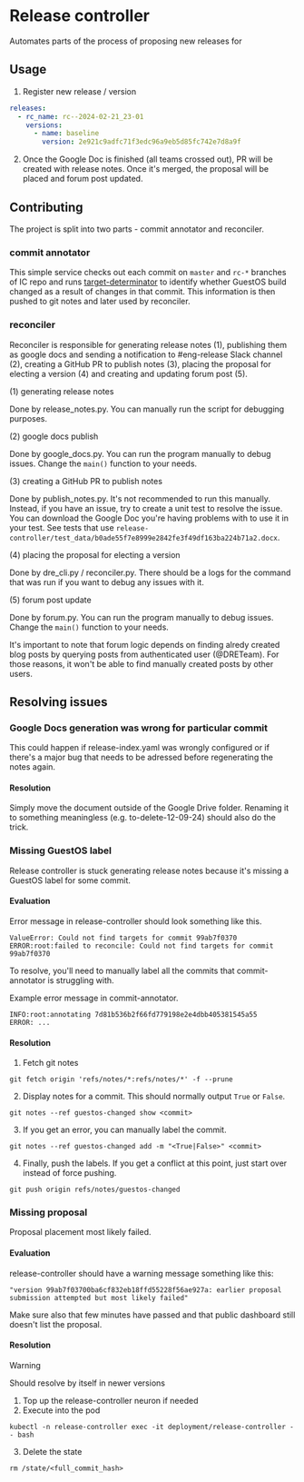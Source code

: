 # Release controller

Automates parts of the process of proposing new releases for

## Usage

1. Register new release / version

```yaml
releases:
  - rc_name: rc--2024-02-21_23-01
    versions:
      - name: baseline
        version: 2e921c9adfc71f3edc96a9eb5d85fc742e7d8a9f
```

2. Once the Google Doc is finished (all teams crossed out), PR will be created with release notes. Once it's merged, the proposal will be placed and forum post updated.

## Contributing

The project is split into two parts - commit annotator and reconciler.

### commit annotator

This simple service checks out each commit on `master` and `rc-*` branches of IC repo and runs [target-determinator](https://github.com/bazel-contrib/target-determinator) to identify whether GuestOS build changed as a result of changes in that commit. This information is then pushed to git notes and later used by reconciler.

### reconciler

Reconciler is responsible for generating release notes (1), publishing them as google docs and sending a notification to #eng-release Slack channel (2), creating a GitHub PR to publish notes (3), placing the proposal for electing a version (4) and creating and updating forum post (5).

(1) generating release notes

Done by release_notes.py. You can manually run the script for debugging purposes.

(2) google docs publish

Done by google_docs.py. You can run the program manually to debug issues. Change the `main()` function to your needs.

(3) creating a GitHub PR to publish notes

Done by publish_notes.py. It's not recommended to run this manually. Instead, if you have an issue, try to create a unit test to resolve the issue. You can download the Google Doc you're having problems with to use it in your test. See tests that use `release-controller/test_data/b0ade55f7e8999e2842fe3f49df163ba224b71a2.docx`.

(4) placing the proposal for electing a version

Done by dre_cli.py / reconciler.py. There should be a logs for the command that was run if you want to debug any issues with it.

(5) forum post update

Done by forum.py. You can run the program manually to debug issues. Change the `main()` function to your needs.

It's important to note that forum logic depends on finding alredy created blog posts by querying posts from authenticated user (@DRETeam). For those reasons, it won't be able to find manually created posts by other users.


## Resolving issues

### Google Docs generation was wrong for particular commit

This could happen if release-index.yaml was wrongly configured or if there's a major bug that needs to be adressed before regenerating the notes again.

#### Resolution

Simply move the document outside of the Google Drive folder. Renaming it to something meaningless (e.g. to-delete-12-09-24) should also do the trick.

### Missing GuestOS label

Release controller is stuck generating release notes because it's missing a GuestOS label for some commit.

#### Evaluation

Error message in release-controller should look something like this.

```
ValueError: Could not find targets for commit 99ab7f0370
ERROR:root:failed to reconcile: Could not find targets for commit 99ab7f0370
```

To resolve, you'll need to manually label all the commits that commit-annotator is struggling with.

Example error message in commit-annotator.

```
INFO:root:annotating 7d81b536b2f66fd779198e2e4dbb405381545a55
ERROR: ...
```

#### Resolution

1. Fetch git notes

  ```
  git fetch origin 'refs/notes/*:refs/notes/*' -f --prune
  ```

2. Display notes for a commit. This should normally output `True` or `False`.

  ```
  git notes --ref guestos-changed show <commit>
  ```

3. If you get an error, you can manually label the commit.

  ```
  git notes --ref guestos-changed add -m "<True|False>" <commit>
  ```

4. Finally, push the labels. If you get a conflict at this point, just start over instead of force pushing.

  ```
  git push origin refs/notes/guestos-changed
  ```

### Missing proposal

Proposal placement most likely failed.


#### Evaluation

release-controller should have a warning message something like this:

```
"version 99ab7f03700ba6cf832eb18ffd55228f56ae927a: earlier proposal submission attempted but most likely failed"
```

Make sure also that few minutes have passed and that public dashboard still doesn't list the proposal.

#### Resolution

> [!WARNING]
> Should resolve by itself in newer versions

1. Top up the release-controller neuron if needed
2. Execute into the pod
  ```
  kubectl -n release-controller exec -it deployment/release-controller -- bash
  ```
3. Delete the state
  ```
  rm /state/<full_commit_hash>
  ```
